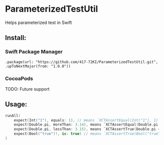 # ParameterizedTestUtil

Helps parameterized test in Swift

## Install:
### Swift Package Manager
```swift: Package.swift
.package(url: "https://github.com/417-72KI/ParameterizedTestUtil.git", .upToNextMajor(from: "1.0.0"))
```

### CocoaPods
TODO: Future support

## Usage:
```swift
runAll(
    expect(Int("1"), equals: 1), // means `XCTAssertEqual(Int("1"), 1)`
    expect(Double.pi, moreThan: 3.14), means `XCTAssertEqual(Double.pi > 3.14)`
    expect(Double.pi, lessThan: 3.15), means `XCTAssertTrue(Double.pi < 3.15)`
    expect(Bool("true")!, is: true) // means `XCTAssertTrue(Bool("true")!)`
)
```
